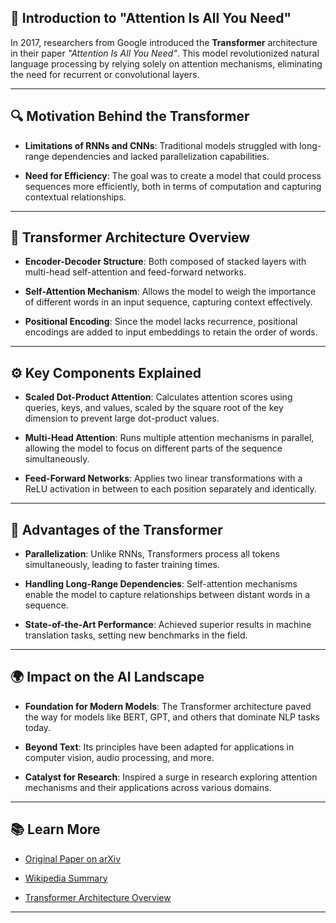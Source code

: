  

## 🧠 Introduction to "Attention Is All You Need"

In 2017, researchers from Google introduced the **Transformer** architecture in their paper *"Attention Is All You Need"*. This model revolutionized natural language processing by relying solely on attention mechanisms, eliminating the need for recurrent or convolutional layers. 

---

## 🔍 Motivation Behind the Transformer

* **Limitations of RNNs and CNNs**: Traditional models struggled with long-range dependencies and lacked parallelization capabilities. 

* **Need for Efficiency**: The goal was to create a model that could process sequences more efficiently, both in terms of computation and capturing contextual relationships.

---

## 🧱 Transformer Architecture Overview

* **Encoder-Decoder Structure**: Both composed of stacked layers with multi-head self-attention and feed-forward networks. 

* **Self-Attention Mechanism**: Allows the model to weigh the importance of different words in an input sequence, capturing context effectively.

* **Positional Encoding**: Since the model lacks recurrence, positional encodings are added to input embeddings to retain the order of words.

---

## ⚙️ Key Components Explained

* **Scaled Dot-Product Attention**: Calculates attention scores using queries, keys, and values, scaled by the square root of the key dimension to prevent large dot-product values.

* **Multi-Head Attention**: Runs multiple attention mechanisms in parallel, allowing the model to focus on different parts of the sequence simultaneously.

* **Feed-Forward Networks**: Applies two linear transformations with a ReLU activation in between to each position separately and identically. 

---

## 🚀 Advantages of the Transformer

* **Parallelization**: Unlike RNNs, Transformers process all tokens simultaneously, leading to faster training times. 

* **Handling Long-Range Dependencies**: Self-attention mechanisms enable the model to capture relationships between distant words in a sequence.

* **State-of-the-Art Performance**: Achieved superior results in machine translation tasks, setting new benchmarks in the field. 

---

## 🌍 Impact on the AI Landscape

* **Foundation for Modern Models**: The Transformer architecture paved the way for models like BERT, GPT, and others that dominate NLP tasks today.

* **Beyond Text**: Its principles have been adapted for applications in computer vision, audio processing, and more.

* **Catalyst for Research**: Inspired a surge in research exploring attention mechanisms and their applications across various domains.

---

## 📚 Learn More

* [Original Paper on arXiv](https://arxiv.org/abs/1706.03762)

* [Wikipedia Summary](https://en.wikipedia.org/wiki/Attention_Is_All_You_Need)

* [Transformer Architecture Overview](https://en.wikipedia.org/wiki/Transformer_%28deep_learning_architecture%29)

---

  
